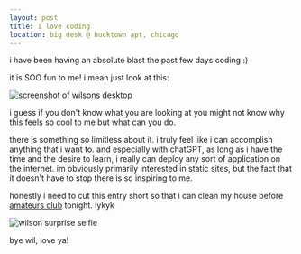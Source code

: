 ```yaml
---
layout: post
title: i love coding
location: big desk @ bucktown apt, chicago
---
```

i have been having an absolute blast the past few days coding :)

it is SOO fun to me! i mean just look at this:

![screenshot of wilsons desktop](https://files.guesst.net/file/guesst-files/blog/i-love-coding-screenshot.png)

i guess if you don't know what you are looking at you might not know why this feels so cool to me but what can you do.

there is something so limitless about it. i truly feel like i can accomplish anything that i want to. and especially with chatGPT, as long as i have the time and the desire to learn, i really can deploy any sort of application on the internet. im obviously primarily interested in static sites, but the fact that it doesn't have to stop there is so inspiring to me.

honestly i need to cut this entry short so that i can clean my house before [amateurs club](https://planet-home-jekyll-site.pages.dev/amateurs-club) tonight. iykyk

![wilson surprise selfie](https://f002.backblazeb2.com/file/guesst-files/blog/wilson-surprise-selfie-main-room-by-big-desk.jpeg)

bye wil, love ya!